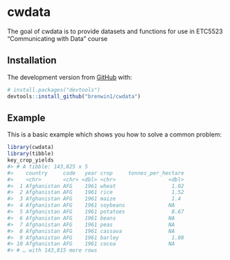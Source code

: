 
<!-- README.md is generated from README.Rmd. Please edit that file -->

# cwdata

<!-- badges: start -->

<!-- badges: end -->

The goal of cwdata is to provide datasets and functions for use in
ETC5523 “Communicating with Data” course

## Installation

<!-- You can install the released version of cwdata  from [CRAN](https://CRAN.R-project.org) with: -->

<!-- ``` r -->

<!-- install.packages("cwdata ") -->

<!-- ``` -->

The development version from [GitHub](https://github.com/) with:

``` r
# install.packages("devtools")
devtools::install_github("brenwin1/cwdata")
```

## Example

This is a basic example which shows you how to solve a common problem:

``` r
library(cwdata)
library(tibble)
key_crop_yields
#> # A tibble: 143,825 x 5
#>    country     code   year crop     tonnes_per_hectare
#>    <chr>       <chr> <dbl> <chr>                 <dbl>
#>  1 Afghanistan AFG    1961 wheat                  1.02
#>  2 Afghanistan AFG    1961 rice                   1.52
#>  3 Afghanistan AFG    1961 maize                  1.4 
#>  4 Afghanistan AFG    1961 soybeans              NA   
#>  5 Afghanistan AFG    1961 potatoes               8.67
#>  6 Afghanistan AFG    1961 beans                 NA   
#>  7 Afghanistan AFG    1961 peas                  NA   
#>  8 Afghanistan AFG    1961 cassava               NA   
#>  9 Afghanistan AFG    1961 barley                 1.08
#> 10 Afghanistan AFG    1961 cocoa                 NA   
#> # … with 143,815 more rows
```
